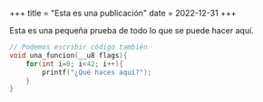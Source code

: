 +++
title = "Esta es una publicación"
date = 2022-12-31
+++

Esta es una pequeña prueba de todo lo que se puede hacer aquí.

```c
// Podemos escribir código también
void una_funcion(__u8 flags){
    for(int i=0; i<42; i++){
        printf("¿Qué haces aquí?");
    }
}
```
